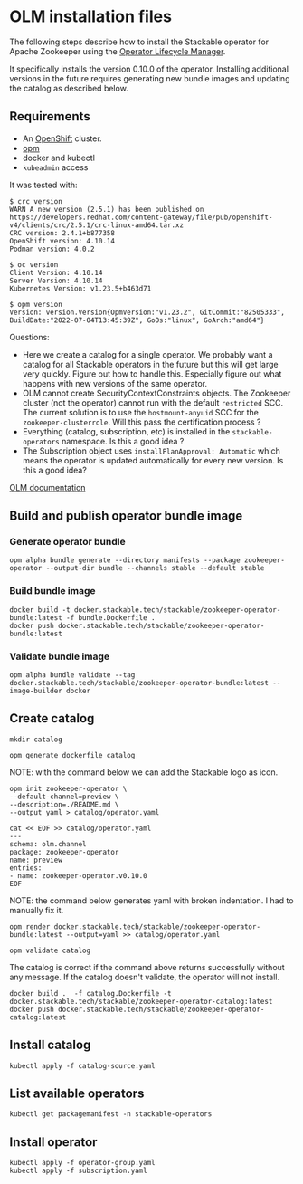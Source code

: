 # OLM installation files

The following steps describe how to install the Stackable operator for Apache Zookeeper using the [Operator Lifecycle Manager](https://olm.operatorframework.io/).

It specifically installs the version 0.10.0 of the operator. Installing additional versions in the future requires generating new bundle images and updating the catalog as described below.

## Requirements

- An [OpenShift](https://developers.redhat.com/products/openshift-local/overview) cluster.
- [opm](https://github.com/operator-framework/operator-registry/)
- docker and kubectl
- `kubeadmin` access

It was tested with:

    $ crc version
    WARN A new version (2.5.1) has been published on https://developers.redhat.com/content-gateway/file/pub/openshift-v4/clients/crc/2.5.1/crc-linux-amd64.tar.xz
    CRC version: 2.4.1+b877358
    OpenShift version: 4.10.14
    Podman version: 4.0.2

    $ oc version
    Client Version: 4.10.14
    Server Version: 4.10.14
    Kubernetes Version: v1.23.5+b463d71

    $ opm version
    Version: version.Version{OpmVersion:"v1.23.2", GitCommit:"82505333", BuildDate:"2022-07-04T13:45:39Z", GoOs:"linux", GoArch:"amd64"}

Questions:

- Here we create a catalog for a single operator. We probably want a catalog for all Stackable operators in the future but this will get large very quickly. Figure out how to handle this. Especially figure out what happens with new versions of the same operator.
- OLM cannot create SecurityContextConstraints objects. The Zookeeper cluster (not the operator) cannot run with the default `restricted` SCC. The current solution is to use the `hostmount-anyuid` SCC for the `zookeeper-clusterrole`. Will this pass the certification process ?
- Everything (catalog, subscription, etc) is installed in the `stackable-operators` namespace. Is this a good idea ?
- The Subscription object uses `installPlanApproval: Automatic` which means the operator is updated automatically for every new version. Is this a good idea?

[OLM documentation](https://olm.operatorframework.io/docs/tasks/)

## Build and publish operator bundle image

### Generate operator bundle

    opm alpha bundle generate --directory manifests --package zookeeper-operator --output-dir bundle --channels stable --default stable

### Build bundle image

    docker build -t docker.stackable.tech/stackable/zookeeper-operator-bundle:latest -f bundle.Dockerfile .
    docker push docker.stackable.tech/stackable/zookeeper-operator-bundle:latest

### Validate bundle image

    opm alpha bundle validate --tag docker.stackable.tech/stackable/zookeeper-operator-bundle:latest --image-builder docker

## Create catalog

    mkdir catalog

    opm generate dockerfile catalog

NOTE: with the command below we can add the Stackable logo as icon.

    opm init zookeeper-operator \
    --default-channel=preview \
    --description=./README.md \
    --output yaml > catalog/operator.yaml

    cat << EOF >> catalog/operator.yaml
    ---
    schema: olm.channel
    package: zookeeper-operator
    name: preview
    entries:
    - name: zookeeper-operator.v0.10.0
    EOF

NOTE: the command below generates yaml with broken indentation. I had to manually fix it.

    opm render docker.stackable.tech/stackable/zookeeper-operator-bundle:latest --output=yaml >> catalog/operator.yaml

    opm validate catalog

The catalog is correct if the command above returns successfully without any message. If the catalog doesn't validate, the operator will not install.

    docker build .  -f catalog.Dockerfile -t docker.stackable.tech/stackable/zookeeper-operator-catalog:latest
    docker push docker.stackable.tech/stackable/zookeeper-operator-catalog:latest

## Install catalog

    kubectl apply -f catalog-source.yaml

## List available operators

    kubectl get packagemanifest -n stackable-operators

## Install operator

    kubectl apply -f operator-group.yaml
    kubectl apply -f subscription.yaml
